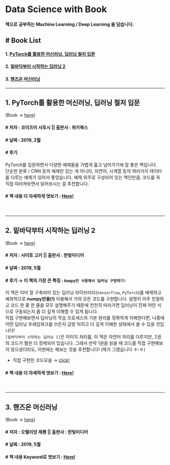 # Data Science with Book
#### 책으로 공부하는 Machine Learning / Deep Learning 을 담습니다.

##  \# Book List
#### 1. [PyTorch를 활용한 머신러닝, 딥러닝 철저 입문](https://github.com/jeina7/Book_studying#1-pytorch%EB%A5%BC-%ED%99%9C%EC%9A%A9%ED%95%9C-%EB%A8%B8%EC%8B%A0%EB%9F%AC%EB%8B%9D-%EB%94%A5%EB%9F%AC%EB%8B%9D-%EC%B2%A0%EC%A0%80-%EC%9E%85%EB%AC%B8-1)
#### 2. [밑바닥부터 시작하는 딥러닝 2](https://github.com/jeina7/Book_studying#2-%EB%B0%91%EB%B0%94%EB%8B%A5%EB%B6%80%ED%84%B0-%EC%8B%9C%EC%9E%91%ED%95%98%EB%8A%94-%EB%94%A5%EB%9F%AC%EB%8B%9D-2-1)
#### 3. [핸즈온 머신러닝](https://github.com/jeina7/Book_studying#3-%ED%95%B8%EC%A6%88%EC%98%A8-%EB%A8%B8%EC%8B%A0%EB%9F%AC%EB%8B%9D-1)





---
## 1. PyTorch를 활용한 머신러닝, 딥러닝 철저 입문
(Book → [here](https://wikibook.co.kr/pytorch/))
#### \# 저자 : 코이즈미 사토시 ||  출판사 : 위키북스
#### \# 날짜 : 2019, 2월
#### \# 후기
PyTorch를 입문하면서 다양한 예제들을 가볍게 훑고 넘어가기에 참 좋은 책입니다.   
단순한 분류 / CNN 등의 예제만 있는 게 아니라, 자연어, 시계열 등의 여러가지 데이터를 다루는 예제가 있어서 좋았습니다.
예제 위주로 구성되어 있는 책인만큼, 코드를 꼭 직접 따라쳐보면서 읽어보시는 걸 추천합니다.
#### \# 책 내용 더 자세하게 엿보기 : [Here!](https://github.com/jeina7/Book_studying/tree/master/01_PyTorch_introduction#pytorch%EB%A5%BC-%ED%99%9C%EC%9A%A9%ED%95%9C-%EB%A8%B8%EC%8B%A0%EB%9F%AC%EB%8B%9D-%EB%94%A5%EB%9F%AC%EB%8B%9D-%EC%B2%A0%EC%A0%80-%EC%9E%85%EB%AC%B8)

ㅤ
ㅤ　


---

## 2. 밑바닥부터 시작하는 딥러닝 2
(Book → [here](http://www.hanbit.co.kr/store/books/look.php?p_code=B8950212853))  
#### \# 저자 : 사이토 고키 ||  출판사 : 한빛미디어
#### \# 날짜 : 2019, 5월
#### \# 후기 → 이 책의 가장 큰 특징 : `Numpy만 사용해서 딥러닝 구현하기!`
이 책은 이미 잘 구축되어 있는 딥러닝 라이브러리(`tensorflow`, `PyTorch`)를 배제하고 예외적으로 **numpy만을(!)** 이용해서 거의 모든 코드를 구현합니다. 설명이 아주 친절하고 코드 한 줄 한 줄을 모두 설명해주기 때문에 천천히 따라가면 딥러닝이 진짜 어떤 식으로 구동되는지 좀 더 깊게 이해할 수 있게 됩니다.    
직접 구현해보면서 딥러닝의 학습 프로세스의 기본 원리를 정확하게 이해한다면, 나중에 어떤 딥러닝 프레임워크를 쓰든지 금방 익히고 더 깊게 이해한 상태에서 쓸 수 있을 것입니다!   
`[밑바닥부터 시작하는 딥러닝 1]`은 이미지 처리를, 이 책은 자연어 처리를 다루지만, 2권의 코드가 훨씬 더 정제되어 있습니다. 그래서 만약 1권을 읽을 때 코드를 직접 구현해보지 않으셨더라도, 이번에는 해보는 것을 추천합니다! (제가 그랬습니다 ㅎ-ㅎ)
- 직접 구현한 코드모음 → [click!](https://github.com/jeina7/Book_studying/tree/master/02_DeepLearning-from-scratch-2/common)
#### \# 책 내용 더 자세하게 엿보기 : [Here!](https://github.com/jeina7/Book_studying/tree/master/02_DeepLearning-from-scratch-2#%EB%B0%91%EB%B0%94%EB%8B%A5%EB%B6%80%ED%84%B0-%EC%8B%9C%EC%9E%91%ED%95%98%EB%8A%94-%EB%94%A5%EB%9F%AC%EB%8B%9D-2)



ㅤ　
ㅤ
ㅤ　





---

## 3. 핸즈온 머신러닝
(Book → [here](http://www.hanbit.co.kr/store/books/look.php?p_code=B9267655530))
#### \# 저자 : 오렐리앙 제롱 || 출판사 : 한빛미디어
#### \# 날짜 : 2019, 5월
#### \# 책 내용 Keyword로 엿보기 : [Here!](https://github.com/jeina7/Book_studying/tree/master/03_Hands-On-MachineLearning#%ED%95%B8%EC%A6%88%EC%98%A8-%EB%A8%B8%EC%8B%A0%EB%9F%AC%EB%8B%9D)
